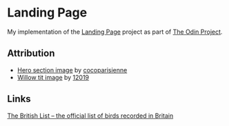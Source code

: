 # Landing Page

My implementation of the [Landing Page](https://www.theodinproject.com/paths/foundations/courses/foundations/lessons/landing-page) project as part of [The Odin Project](https://www.theodinproject.com/).

## Attribution

- [Hero section image](https://pixabay.com/?utm_source=link-attribution&amp;utm_medium=referral&amp;utm_campaign=image&amp;utm_content=2516641) by [cocoparisienne](https://pixabay.com/?utm_source=link-attribution&amp;utm_medium=referral&amp;utm_campaign=image&amp;utm_content=2516641)
- [Willow tit image](https://pixabay.com/images/id-100293/) by [12019](https://pixabay.com/users/12019-12019/)

## Links

[The British List – the official list of birds recorded in Britain](https://bou.org.uk/british-list/)
